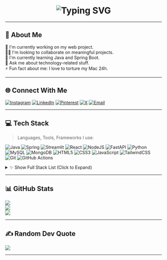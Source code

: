<div align="center">

  <h1>
    <img src="https://readme-typing-svg.herokuapp.com?font=Jetbrains+Mono&size=32&duration=3000&color=33FF33&center=true&vCenter=true&width=435&lines=Hey..+I'm+S.DNATH;This+is..;..my+Github..;" alt="Typing SVG" />
  </h1>

</div>

---

## 💫 About Me

🔭 I'm currently working on my web project.  
👩‍💻 I'm looking to collaborate on meaningful projects.  
🌱 I'm currently learning Java and Spring Boot.  
💬 Ask me about technology-related stuff.  
⚡ Fun fact about me: I love to torture my Mac 24h.

---

## 🌐 Connect With Me

[![Instagram](https://img.shields.io/badge/Instagram-%23E4405F.svg?logo=Instagram&logoColor=white)](https://www.instagram.com/_s.dnath_/)
[![LinkedIn](https://img.shields.io/badge/LinkedIn-%230077B5.svg?logo=linkedin&logoColor=white)](https://www.linkedin.com/in/sneha-debnath-11a631258/)
[![Pinterest](https://img.shields.io/badge/Pinterest-%23E60023.svg?logo=Pinterest&logoColor=white)](https://in.pinterest.com/snehadebnath145/)
[![X](https://img.shields.io/badge/X-black.svg?logo=X&logoColor=white)](https://x.com/Sdnath14S)
[![Email](https://img.shields.io/badge/Email-D14836?logo=gmail&logoColor=white)](mailto:snehadebnath145@gmail.com)

---

## 💻 Tech Stack

> Languages, Tools, Frameworks I use:

![Java](https://img.shields.io/badge/java-%23ED8B00.svg?style=for-the-badge&logo=openjdk&logoColor=white)
![Spring](https://img.shields.io/badge/spring-%236DB33F.svg?style=for-the-badge&logo=spring&logoColor=white)
![Streamlit](https://img.shields.io/badge/Streamlit-%23FE4B4B.svg?style=for-the-badge&logo=streamlit&logoColor=white)
![React](https://img.shields.io/badge/react-%2320232a.svg?style=for-the-badge&logo=react&logoColor=%2361DAFB)
![NodeJS](https://img.shields.io/badge/node.js-6DA55F?style=for-the-badge&logo=node.js&logoColor=white)
![FastAPI](https://img.shields.io/badge/FastAPI-005571?style=for-the-badge&logo=fastapi)
![Python](https://img.shields.io/badge/python-3670A0?style=for-the-badge&logo=python&logoColor=ffdd54)
![MySQL](https://img.shields.io/badge/mysql-4479A1.svg?style=for-the-badge&logo=mysql&logoColor=white)
![MongoDB](https://img.shields.io/badge/mongodb-%2347A248.svg?style=for-the-badge&logo=mongodb&logoColor=white)
![HTML5](https://img.shields.io/badge/html5-%23E34F26.svg?style=for-the-badge&logo=html5&logoColor=white)
![CSS3](https://img.shields.io/badge/css3-%231572B6.svg?style=for-the-badge&logo=css3&logoColor=white)
![JavaScript](https://img.shields.io/badge/javascript-%23323330.svg?style=for-the-badge&logo=javascript&logoColor=%23F7DF1E)
![TailwindCSS](https://img.shields.io/badge/tailwindcss-%2338B2AC.svg?style=for-the-badge&logo=tailwind-css&logoColor=white)
![Git](https://img.shields.io/badge/git-%23F05033.svg?style=for-the-badge&logo=git&logoColor=white)
![GitHub Actions](https://img.shields.io/badge/github%20actions-%232671E5.svg?style=for-the-badge&logo=githubactions&logoColor=white)

<details>
  <summary>✨ Show Full Stack List (Click to Expand)</summary>

  *Frontend:* React, Vue, Next.js, Remix, Tailwind, SASS, Three.js, Storybook  
  *Backend:* Java Spring Boot, FastAPI, Flask, Express.js, Node.js, JavaFX  
  *DB & Hosting:* Firebase, MySQL, PostgreSQL, MongoDB, Netlify, Vercel, Render  
  *Tools:* Git, GitHub Actions, Jenkins, Appwrite, Kafka, Canva, Affinity, Aseprite

</details>

---

## 📊 GitHub Stats

![](https://github-readme-stats.vercel.app/api?username=sdnath14&theme=dark&hide_border=false&include_all_commits=true&count_private=true)  
![](https://github-readme-streak-stats.herokuapp.com?user=sdnath14&theme=dark&hide_border=false)  
![](https://github-readme-stats.vercel.app/api/top-langs/?username=sdnath14&theme=dark&layout=compact&hide_border=false)

---

## ✍️ Random Dev Quote

![](https://quotes-github-readme.vercel.app/api?type=horizontal&theme=dark)

---
